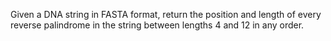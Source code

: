 Given a DNA string in FASTA format, return the position and length of every
reverse palindrome in the string between lengths 4 and 12 in any order.
